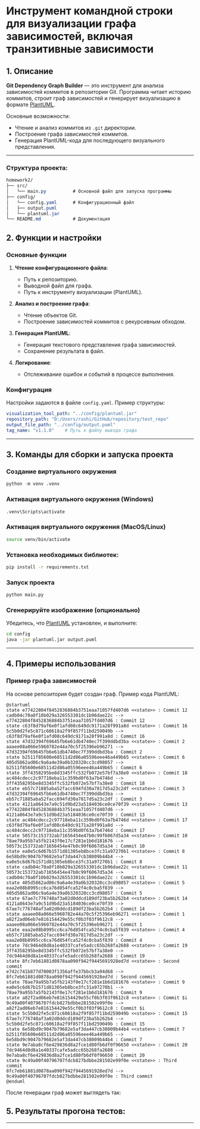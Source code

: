 # Инструмент командной строки для визуализации графа зависимостей, включая транзитивные зависимости

## 1. Описание
**Git Dependency Graph Builder** — это инструмент для анализа зависимостей коммитов в репозитории Git. Программа читает историю коммитов, строит граф зависимостей и генерирует визуализацию в формате [PlantUML](https://plantuml.com).

Основные возможности:
- Чтение и анализ коммитов из `.git` директории.
- Построение графа зависимостей коммитов.
- Генерация PlantUML-кода для последующего визуального представления.

---
### Структура проекта:
```css
homework2/
├── src/
│   └── main.py          # Основной файл для запуска программы
├── config/
│   └── config.yaml      # Конфигурационный файл
│   ├── output.puml
│   └── plantuml.jar 
└── README.md            # Документация

```
## 2. Функции и настройки

### Основные функции
1. **Чтение конфигурационного файла**:
   - Путь к репозиторию.
   - Выводной файл для графа.
   - Путь к инструменту визуализации (PlantUML).

2. **Анализ и построение графа**:
   - Чтение объектов Git.
   - Построение зависимостей коммитов с рекурсивным обходом.

3. **Генерация PlantUML**:
   - Генерация текстового представления графа зависимостей.
   - Сохранение результата в файл.

4. **Логирование**:
   - Отслеживание ошибок и событий в процессе выполнения.

### Конфигурация
Настройки задаются в файле `config.yaml`. Пример структуры:
```yaml
visualization_tool_path: "../config/plantuml.jar"
repository_path: "D:/Users/rashi/GitHub/repository/test_repo"
output_file_path: "../config/output.puml"
tag_name: "v1.1.0"    # Путь к файлу вывода графа
```

---

## 3. Команды для сборки и запуска проекта



### Создание виртуального окружения

   ```python
   python -m venv .venv
   ```

### Активация виртуального окружения (Windows)

   ```bash
   .venv\Scripts\activate
   ```

### Активация виртуального окружения (MacOS/Linux)

   ```bash
   source venv/bin/activate
   ```

### Установка необходимых библиотек:

   ```bash
   pip install -r requirements.txt
   ```

### Запуск проекта

   ```bash
   python main.py
   ```

### Сгенерируйте изображение (опционально)
   Убедитесь, что [PlantUML](https://plantuml.com/download) установлен, и выполните:
   ```bash
   cd config
   java -jar plantuml.jar output.puml
   ```

---

## 4. Примеры использования

### Пример графа зависимостей
На основе репозитория будет создан граф. Пример кода PlantUML:
```plantuml
@startuml
state e77422804f8452836884b3751eaa71057fd407d6 <<state>> : Commit 12
cadb04c70a0f10b029a326553301dc1b96dae22c --> e77422804f8452836884b3751eaa71057fd407d6 : Commit 12
state c63f8d79af6e0f1afd08c649dc9171a28f991a8d <<state>> : Commit 16
5c5b0d2fe5c871c60618a2f9f857f11bd259049b --> c63f8d79af6e0f1afd08c649dc9171a28f991a8d : Commit 16
state 47d32394f69645fb6e61db4740ec7f399ddbd3ba <<state>> : Commit 2
aaaee08a066e5960782e44a70c5f25396eb96271 --> 47d32394f69645fb6e61db4740ec7f399ddbd3ba : Commit 2
state b2511f85600e68511d2d86a05596eee46a449b65 <<state>> : Commit 6
405d5862ad06c9a6a4e39a0b320320cc3cd98057 --> b2511f85600e68511d2d86a05596eee46a449b65 : Commit 6
state 3ff4358295be8d3345ffc532fb072e57bf7a38e0 <<state>> : Commit 18
ac484cdecc2c97718eba11c359bd0f63a7b4746d --> 3ff4358295be8d3345ffc532fb072e57bf7a38e0 : Commit 18
state eb57c71885aba52facc694fd30a7817d5a23c2df <<state>> : Commit 3
47d32394f69645fb6e61db4740ec7f399ddbd3ba --> eb57c71885aba52facc694fd30a7817d5a23c2df : Commit 3
state 4121a8643e7a9c51d9bd23a5184036ce0ce70f39 <<state>> : Commit 13
e77422804f8452836884b3751eaa71057fd407d6 --> 4121a8643e7a9c51d9bd23a5184036ce0ce70f39 : Commit 13
state ac484cdecc2c97718eba11c359bd0f63a7b4746d <<state>> : Commit 17
c63f8d79af6e0f1afd08c649dc9171a28f991a8d --> ac484cdecc2c97718eba11c359bd0f63a7b4746d : Commit 17
state 50573c153732ab71656454e47b0c99f6067d5a34 <<state>> : Commit 10
78ae79a95b7a5fb2143f0e17cf281e1b6d181676 --> 50573c153732ab71656454e47b0c99f6067d5a34 : Commit 10
state ea0e5c6d67b1571d81305eb8bce3fc31a97270b1 <<state>> : Commit 8
6e58bd9c9047b79682e5af3da447cb38009b44b4 --> ea0e5c6d67b1571d81305eb8bce3fc31a97270b1 : Commit 8
state cadb04c70a0f10b029a326553301dc1b96dae22c <<state>> : Commit 11
50573c153732ab71656454e47b0c99f6067d5a34 --> cadb04c70a0f10b029a326553301dc1b96dae22c : Commit 11
state 405d5862ad06c9a6a4e39a0b320320cc3cd98057 <<state>> : Commit 5
eaa2e08b8995cc6ca76d854fca52f4c0cba5f839 --> 405d5862ad06c9a6a4e39a0b320320cc3cd98057 : Commit 5
state 67ae7c776748af3a02d0ddcd189df23ba5b262b4 <<state>> : Commit 14
4121a8643e7a9c51d9bd23a5184036ce0ce70f39 --> 67ae7c776748af3a02d0ddcd189df23ba5b262b4 : Commit 14
state aaaee08a066e5960782e44a70c5f25396eb96271 <<state>> : Commit 1
a82f2ad06eb7e816154429e55cf0b3f03f9612c8 --> aaaee08a066e5960782e44a70c5f25396eb96271 : Commit 1
state eaa2e08b8995cc6ca76d854fca52f4c0cba5f839 <<state>> : Commit 4
eb57c71885aba52facc694fd30a7817d5a23c2df --> eaa2e08b8995cc6ca76d854fca52f4c0cba5f839 : Commit 4
state 7dc9464d8d8a1e40337cafe5adcc65b268fa2688 <<state>> : Commit 19
3ff4358295be8d3345ffc532fb072e57bf7a38e0 --> 7dc9464d8d8a1e40337cafe5adcc65b268fa2688 : Commit 19
state 8fc7eb61881d0878aa090f942f9445691928ed7d <<state>> : Second commit
e742c741b877d70003f1356affe37bbcb3a94d68 --> 8fc7eb61881d0878aa090f942f9445691928ed7d : Second commit
state 78ae79a95b7a5fb2143f0e17cf281e1b6d181676 <<state>> : Commit 9
ea0e5c6d67b1571d81305eb8bce3fc31a97270b1 --> 78ae79a95b7a5fb2143f0e17cf281e1b6d181676 : Commit 9
state a82f2ad06eb7e816154429e55cf0b3f03f9612c8 <<state>> : Commit $i
9c49a00f40796707fdcb827bdbbe281502e99f0e --> a82f2ad06eb7e816154429e55cf0b3f03f9612c8 : Commit $i
state 5c5b0d2fe5c871c60618a2f9f857f11bd259049b <<state>> : Commit 15
67ae7c776748af3a02d0ddcd189df23ba5b262b4 --> 5c5b0d2fe5c871c60618a2f9f857f11bd259049b : Commit 15
state 6e58bd9c9047b79682e5af3da447cb38009b44b4 <<state>> : Commit 7
b2511f85600e68511d2d86a05596eee46a449b65 --> 6e58bd9c9047b79682e5af3da447cb38009b44b4 : Commit 7
state 9e7aba8cf6e429836d8a2fce1d80fb6df0f96650 <<state>> : Commit 20
7dc9464d8d8a1e40337cafe5adcc65b268fa2688 --> 9e7aba8cf6e429836d8a2fce1d80fb6df0f96650 : Commit 20
state 9c49a00f40796707fdcb827bdbbe281502e99f0e <<state>> : Third commit
8fc7eb61881d0878aa090f942f9445691928ed7d --> 9c49a00f40796707fdcb827bdbbe281502e99f0e : Third commit
@enduml
```

После генерации граф может выглядеть так:

## 5. Результаты прогона тестов:

---
